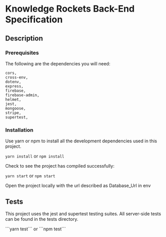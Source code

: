 <h1>Knowledge Rockets Back-End Specification</h1>

<h2>Description</h2>

<h3>Prerequisites</h3>
<p>The following are the dependencies you will need: </p>

```
cors,
cross-env,
dotenv,
express,
firebase,
firebase-admin,
helmet,
jest,
mongoose,
stripe,
supertest,
```

<h3>Installation</h3>
<p>Use yarn or npm to install all the development dependencies used in this project.</p>

`yarn install` or `npm install`

<p>Check to see the project has compiled successfully:</p>

`yarn start` or `npm start`

<p>Open the project locally with the url described as Database_Url in env</p>

<h2>Tests</h2>
<p>This project uses the jest and supertest testing suites. All server-side tests can be found in the tests directory.</p>
```yarn test``` or ```npm test```
